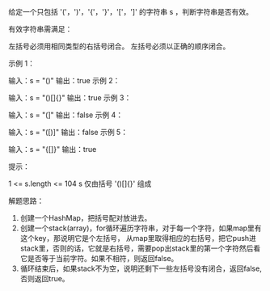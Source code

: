 给定一个只包括 '('，')'，'{'，'}'，'['，']' 的字符串 s ，判断字符串是否有效。

有效字符串需满足：

左括号必须用相同类型的右括号闭合。
左括号必须以正确的顺序闭合。
 

示例 1：

输入：s = "()"
输出：true
示例 2：

输入：s = "()[]{}"
输出：true
示例 3：

输入：s = "(]"
输出：false
示例 4：

输入：s = "([)]"
输出：false
示例 5：

输入：s = "{[]}"
输出：true
 

提示：

1 <= s.length <= 104
s 仅由括号 '()[]{}' 组成

解题思路：
1. 创建一个HashMap，把括号配对放进去。
2. 创建一个stack(array)，for循环遍历字符串，对于每一个字符，如果map里有这个key，那说明它是个左括号，
    从map里取得相应的右括号，把它push进stack里，否则的话，它就是右括号，需要pop出stack里的第一个字符然后看它是否等于当前字符。如果不相符，则返回false。
3. 循环结束后，如果stack不为空，说明还剩下一些左括号没有闭合，返回false,否则返回true。
